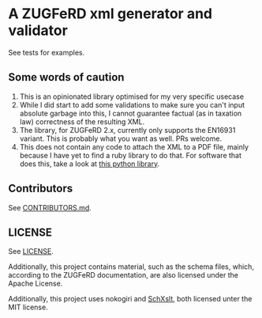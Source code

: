 # A ZUGFeRD xml generator and validator

See tests for examples.

## Some words of caution

1. This is an opinionated library optimised for my very specific usecase
2. While I did start to add some validations to make sure you can't input absolute garbage into this, I cannot guarantee factual (as in taxation law) correctness of the resulting XML.
1. The library, for ZUGFeRD 2.x, currently only supports the EN16931 variant. This is probably what you want as well. PRs welcome.
3. This does not contain any code to attach the XML to a PDF file, mainly because I have yet to find a ruby library to do that. For software that does this, take a look at [this python library](https://github.com/akretion/factur-x).

## Contributors

See [CONTRIBUTORS.md](CONTRIBUTORS.md).

## LICENSE

See [LICENSE](LICENSE).

Additionally, this project contains material, such as the schema files, which, according to the ZUGFeRD documentation, are also licensed under the Apache License.

Additionally, this project uses nokogiri and [SchXslt](https://github.com/schxslt/schxslt), both licensed unter the MIT license.


